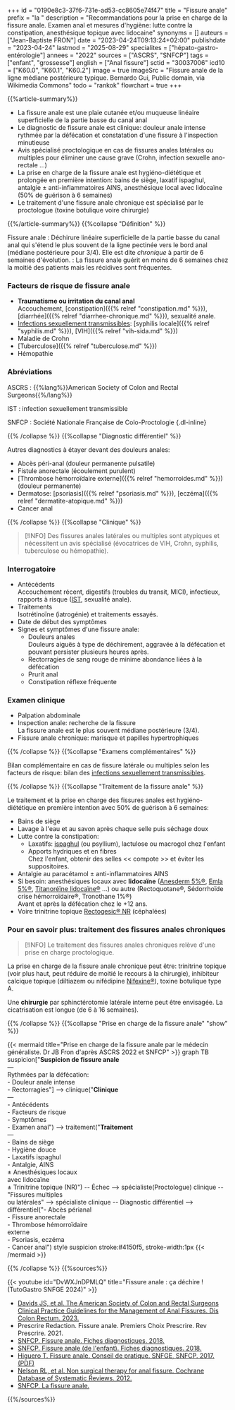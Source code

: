 +++
id = "0190e8c3-37f6-731e-ad53-cc8605e74f47"
title = "Fissure anale"
prefix = "la "
description = "Recommandations pour la prise en charge de la fissure anale. Examen anal et mesures d'hygiène: lutte contre la constipation, anesthésique topique avec lidocaine"
synonyms = []
auteurs = ["Jean-Baptiste FRON"]
date = "2023-04-24T09:13:24+02:00"
publishdate = "2023-04-24"
lastmod = "2025-08-29"
specialites = ["hépato-gastro-entérologie"]
annees = "2022"
sources = ["ASCRS", "SNFCP"]
tags = ["enfant", "grossesse"]
english = ["Anal fissure"]
sctid = "30037006"
icd10 = ["K60.0", "K60.1", "K60.2"]
image = true
imageSrc = "Fissure anale de la ligne médiane postérieure typique. Bernardo Gui, Public domain, via Wikimedia Commons"
todo = "rankok"
flowchart = true
+++

{{%article-summary%}}

- La fissure anale est une plaie cutanée et/ou muqueuse linéaire superficielle de la partie basse du canal anal
- Le diagnostic de fissure anale est clinique: douleur anale intense rythmée par la défécation et constatation d'une fissure à l'inspection minutieuse
- Avis spécialisé proctologique en cas de fissures anales latérales ou multiples pour éliminer une cause grave (Crohn, infection sexuelle ano-rectale ...)
- La prise en charge de la fissure anale est hygiéno-diététique et prolongée en première intention: bains de siège, laxatif ispaghul, antalgie ± anti-inflammatoires AINS, anesthésique local avec lidocaïne (50% de guérison à 6 semaines)
- Le traitement d'une fissure anale chronique est spécialisé par le proctologue (toxine botulique voire chirurgie)

{{%/article-summary%}}
{{%collapse "Définition" %}}

Fissure anale
: Déchirure linéaire superficielle de la partie basse du canal anal qui s'étend le plus souvent de la ligne pectinée vers le bord anal (médiane postérieure pour 3/4). Elle est dite *chronique* à partir de 6 semaines d'évolution.
: La fissure anale guérit en moins de 6 semaines chez la moitié des patients mais les récidives sont fréquentes.

### Facteurs de risque de fissure anale

- **Traumatisme ou irritation du canal anal**  
  Accouchement, [constipation]({{% relref "constipation.md" %}}), [diarrhée]({{% relref "diarrhee-chronique.md" %}}), sexualité anale.
- [Infections sexuellement transmissibles](/tags/ist/): [syphilis locale]({{% relref "syphilis.md" %}}), [VIH]({{% relref "vih-sida.md" %}})
- Maladie de Crohn
- [Tuberculose]({{% relref "tuberculose.md" %}})
- Hémopathie

### Abréviations

ASCRS
: {{%lang%}}American Society of Colon and Rectal Surgeons{{%/lang%}}

IST
: infection sexuellement transmissible

SNFCP
: Société Nationale Française de Colo-Proctologie
{.dl-inline}

{{% /collapse %}}
{{%collapse "Diagnostic différentiel" %}}

Autres diagnostics à étayer devant des douleurs anales:

- Abcès péri-anal (douleur permanente pulsatile)
- Fistule anorectale (écoulement purulent)
- [Thrombose hémorroïdaire externe]({{% relref "hemorroides.md" %}}) (douleur permanente)
- Dermatose: [psoriasis]({{% relref "psoriasis.md" %}}), [eczéma]({{% relref "dermatite-atopique.md" %}})
- Cancer anal

{{% /collapse %}}
{{%collapse "Clinique" %}}

> [!INFO]
> Des fissures anales latérales ou multiples sont atypiques et nécessitent un avis spécialisé (évocatrices de VIH, Crohn, syphilis, tuberculose ou hémopathie).

### Interrogatoire

- Antécédents  
  Accouchement récent, digestifs (troubles du transit, MICI), infectieux, rapports à risque ([IST](/tags/ist/), sexualité anale).
- Traitements  
  Isotrétinoïne (iatrogénie) et traitements essayés.
- Date de début des symptômes
- Signes et symptômes d'une fissure anale:
  - Douleurs anales  
    Douleurs aiguës à type de déchirement, aggravée à la défécation et pouvant persister plusieurs heures après.
  - Rectorragies de sang rouge de minime abondance liées à la défécation
  - Prurit anal
  - Constipation réflexe fréquente

### Examen clinique

- Palpation abdominale
- Inspection anale: recherche de la fissure  
  La fissure anale est le plus souvent médiane postérieure (3/4).
- Fissure anale chronique: marisque et papilles hypertrophiques

{{% /collapse %}}
{{%collapse "Examens complémentaires" %}}

Bilan complémentaire en cas de fissure latérale ou multiples selon les facteurs de risque: bilan des [infections sexuellement transmissibles](/tags/ist/).

{{% /collapse %}}
{{%collapse "Traitement de la fissure anale" %}}

Le traitement et la prise en charge des fissures anales est hygiéno-diététique en première intention avec 50% de guérison à 6 semaines:

- Bains de siège
- Lavage à l'eau et au savon après chaque selle puis séchage doux
- Lutte contre la constipation:
  - Laxatifs: [ispaghul](https://bdpm.ansm.sante.fr/medicament/67437758/extrait#tab-rcp) (ou psyllium), lactulose ou macrogol chez l'enfant
  - Apports hydriques et en fibres  
    Chez l'enfant, obtenir des selles << compote >> et éviter les suppositoires.
- Antalgie au paracétamol ± anti-inflammatoires AINS
- Si besoin: anesthésiques locaux avec **lidocaïne** ([Anesderm 5%®](https://bdpm.ansm.sante.fr/medicament/63794766/extrait#tab-rcp), [Emla 5%®](https://bdpm.ansm.sante.fr/medicament/63396602/extrait#tab-rcp), [Titanoréïne lidocaïne®](https://bdpm.ansm.sante.fr/medicament/61165034/extrait#tab-rcp) ...) ou autre (Rectoquotane®, Sédorrhoïde crise hémorroïdaire®, Tronothane 1%®)  
  Avant et après la défécation chez le +12 ans.
- Voire trinitrine topique [Rectogesic® NR](https://bdpm.ansm.sante.fr/medicament/65328888/extrait#tab-rcp) (céphalées)

### Pour en savoir plus: traitement des fissures anales chroniques

> [!INFO]
> Le traitement des fissures anales chroniques relève d'une prise en charge proctologique.

La prise en charge de la fissure anale chronique peut être: trinitrine topique (voir plus haut, peut réduire de moitié le recours à la chirurgie), inhibiteur calcique topique (diltiazem ou nifédipine [Nifexine®](https://bdpm.ansm.sante.fr/medicament/63967022/extrait#tab-rcp)), toxine botulique type A.

Une **chirurgie** par sphinctérotomie latérale interne peut être envisagée. La cicatrisation est longue (de 6 à 16 semaines).

{{% /collapse %}}
{{%collapse "Prise en charge de la fissure anale" "show" %}}

{{< mermaid title="Prise en charge de la fissure anale par le médecin généraliste. Dr JB Fron d'après ASCRS 2022 et SNFCP" >}}
graph TB
  suspicion["<b>Suspicion de fissure anale</b><br>—<br>Rythmées par la défécation:<br>- Douleur anale intense<br>- Rectorragies"] --> clinique("<b>Clinique</b><br>—<br>- Antécédents<br>- Facteurs de risque<br>- Symptômes<br>- Examen anal") --> traitement("<b>Traitement</b><br>—<br>- Bains de siège<br>- Hygiène douce<br>- Laxatifs ispaghul<br>- Antalgie, AINS<br>± Anesthésiques locaux<br>avec lidocaïne<br>± Trinitrine topique (NR)") -- Échec --> spécialiste(Proctologue)
    clinique -- "Fissures multiples<br>ou latérales" --> spécialiste
    clinique -- Diagnostic différentiel --> différentiel("- Abcès périanal<br>- Fissure anorectale<br>- Thrombose hémorroïdaire<br>externe<br>- Psoriasis, eczéma<br>- Cancer anal")
  style suspicion stroke:#4150f5, stroke-width:1px
{{< /mermaid >}}

{{% /collapse %}}
{{%sources%}}

{{< youtube id="DvWXJnDPMLQ" title="Fissure anale : ça déchire ! (TutoGastro SNFGE 2024)" >}}

- [Davids JS, et al. The American Society of Colon and Rectal Surgeons Clinical Practice Guidelines for the Management of Anal Fissures. Dis Colon Rectum. 2023.](https://journals.lww.com/dcrjournal/Fulltext/2023/02000/The_American_Society_of_Colon_and_Rectal_Surgeons.8.aspx)
- Prescrire Redaction. Fissure anale. Premiers Choix Prescrire. Rev Prescrire. 2021.
- [SNFCP. Fissure anale. Fiches diagnostiques. 2018.](https://www.snfcp.org/actualites/fiche-diag_fissure-anale/)
- [SNFCP. Fissure anale (de l'enfant). Fiches diagnostiques. 2018.](https://www.snfcp.org/fiches-diagnostiques-2/pathologies-proctologiques-de-lenfant/fiche-diag_principales-pathologies-proctologiques-de-lenfant-fissure-anale/)
- [Higuero T. Fissure anale. Conseil de pratique. SNFGE, SNFCP. 2017. (PDF)](https://www.snfge.org/sites/www.snfge.org/files/medias/documents/cp009-2017_fissure_anale_0.pdf)
- [Nelson RL, et al. Non surgical therapy for anal fissure. Cochrane Database of Systematic Reviews. 2012.](https://www.cochrane.org/CD003431/COLOCA_non-surgical-therapy-for-anal-fissure.)
- [SNFCP. La fissure anale.](https://www.snfcp.org/informations-maladies/fissure-anale/la-fissure-anale/)

{{%/sources%}}
